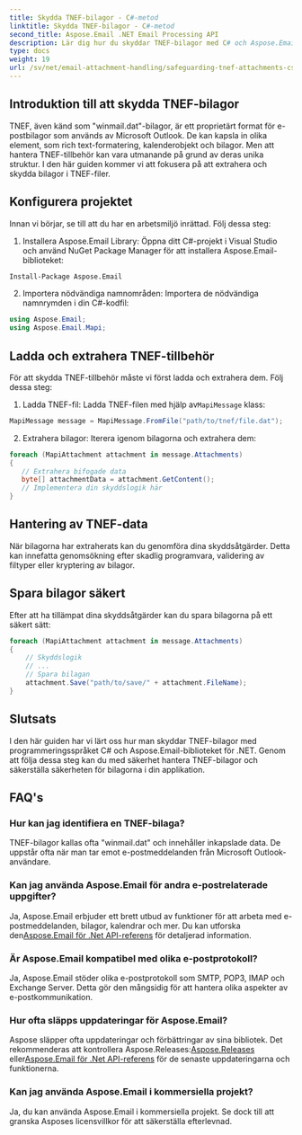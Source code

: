 ```yaml
---
title: Skydda TNEF-bilagor - C#-metod
linktitle: Skydda TNEF-bilagor - C#-metod
second_title: Aspose.Email .NET Email Processing API
description: Lär dig hur du skyddar TNEF-bilagor med C# och Aspose.Email för .NET. Steg-för-steg guide med källkod ingår.
type: docs
weight: 19
url: /sv/net/email-attachment-handling/safeguarding-tnef-attachments-csharp-method/
---
```


## Introduktion till att skydda TNEF-bilagor

TNEF, även känd som "winmail.dat"-bilagor, är ett proprietärt format för e-postbilagor som används av Microsoft Outlook. De kan kapsla in olika element, som rich text-formatering, kalenderobjekt och bilagor. Men att hantera TNEF-tillbehör kan vara utmanande på grund av deras unika struktur. I den här guiden kommer vi att fokusera på att extrahera och skydda bilagor i TNEF-filer.

## Konfigurera projektet

Innan vi börjar, se till att du har en arbetsmiljö inrättad. Följ dessa steg:

1. Installera Aspose.Email Library: Öppna ditt C#-projekt i Visual Studio och använd NuGet Package Manager för att installera Aspose.Email-biblioteket:

```bash
Install-Package Aspose.Email
```

2. Importera nödvändiga namnområden: Importera de nödvändiga namnrymden i din C#-kodfil:

```csharp
using Aspose.Email;
using Aspose.Email.Mapi;
```

## Ladda och extrahera TNEF-tillbehör

För att skydda TNEF-tillbehör måste vi först ladda och extrahera dem. Följ dessa steg:

1.  Ladda TNEF-fil: Ladda TNEF-filen med hjälp av`MapiMessage` klass:

```csharp
MapiMessage message = MapiMessage.FromFile("path/to/tnef/file.dat");
```

2. Extrahera bilagor: Iterera igenom bilagorna och extrahera dem:

```csharp
foreach (MapiAttachment attachment in message.Attachments)
{
   // Extrahera bifogade data
   byte[] attachmentData = attachment.GetContent();
   // Implementera din skyddslogik här
}
```

## Hantering av TNEF-data

När bilagorna har extraherats kan du genomföra dina skyddsåtgärder. Detta kan innefatta genomsökning efter skadlig programvara, validering av filtyper eller kryptering av bilagor.

## Spara bilagor säkert

Efter att ha tillämpat dina skyddsåtgärder kan du spara bilagorna på ett säkert sätt:

```csharp
foreach (MapiAttachment attachment in message.Attachments)
{
    // Skyddslogik
    // ...
    // Spara bilagan
    attachment.Save("path/to/save/" + attachment.FileName);
}
```

## Slutsats

I den här guiden har vi lärt oss hur man skyddar TNEF-bilagor med programmeringsspråket C# och Aspose.Email-biblioteket för .NET. Genom att följa dessa steg kan du med säkerhet hantera TNEF-bilagor och säkerställa säkerheten för bilagorna i din applikation.

## FAQ's

### Hur kan jag identifiera en TNEF-bilaga?

TNEF-bilagor kallas ofta "winmail.dat" och innehåller inkapslade data. De uppstår ofta när man tar emot e-postmeddelanden från Microsoft Outlook-användare.

### Kan jag använda Aspose.Email för andra e-postrelaterade uppgifter?

 Ja, Aspose.Email erbjuder ett brett utbud av funktioner för att arbeta med e-postmeddelanden, bilagor, kalendrar och mer. Du kan utforska den[Aspose.Email för .Net API-referens](https://reference.aspose.com/email/net) för detaljerad information.

### Är Aspose.Email kompatibel med olika e-postprotokoll?

Ja, Aspose.Email stöder olika e-postprotokoll som SMTP, POP3, IMAP och Exchange Server. Detta gör den mångsidig för att hantera olika aspekter av e-postkommunikation.

### Hur ofta släpps uppdateringar för Aspose.Email?

 Aspose släpper ofta uppdateringar och förbättringar av sina bibliotek. Det rekommenderas att kontrollera Aspose.Releases:[Aspose.Releases](https://releases.aspose.com/email/net/) eller[Aspose.Email för .Net API-referens](https://reference.aspose.com/email/net) för de senaste uppdateringarna och funktionerna.

### Kan jag använda Aspose.Email i kommersiella projekt?

Ja, du kan använda Aspose.Email i kommersiella projekt. Se dock till att granska Asposes licensvillkor för att säkerställa efterlevnad.